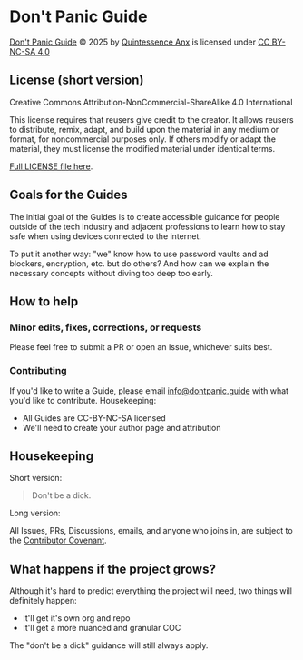 # Don't Panic Guide

[Don't Panic Guide](https://dontpanic.guide) © 2025 by
[Quintessence Anx](https://github.com/quintessence) is licensed under [CC BY-NC-SA
4.0](https://creativecommons.org/licenses/by-nc-sa/4.0/)

## License (short version)

Creative Commons Attribution-NonCommercial-ShareAlike 4.0 International

This license requires that reusers give credit to the creator. It allows
reusers to distribute, remix, adapt, and build upon the material in any
medium or format, for noncommercial purposes only. If others modify or
adapt the material, they must license the modified material under identical terms.

[Full LICENSE file here](LICENSE).

## Goals for the Guides

The initial goal of the Guides is to create accessible guidance
for people outside of the tech industry and adjacent professions
to learn how to stay safe when using devices connected to the
internet.

To put it another way: "we" know how to use password vaults and ad
blockers, encryption, etc. but do others? And how can we explain
the necessary concepts without diving too deep too early.

## How to help

### Minor edits, fixes, corrections, or requests

Please feel free to submit a PR or open an Issue, whichever suits
best.

### Contributing

If you'd like to write a Guide, please email
<a href="mailto:info@dontpanic.guide?subject=Question or Feedback
from GitHub">info@dontpanic.guide</a> with what you'd like to
contribute. Housekeeping:

* All Guides are CC-BY-NC-SA licensed
* We'll need to create your author page and attribution

## Housekeeping

Short version:

> Don't be a dick.

Long version:

All Issues, PRs, Discussions, emails, and anyone who joins in, are subject
to the [Contributor
Covenant](https://www.contributor-covenant.org/).

## What happens if the project grows?

Although it's hard to predict everything the project will need,
two things will definitely happen:

* It'll get it's own org and repo
* It'll get a more nuanced and granular COC

The "don't be a dick" guidance will still always apply.

